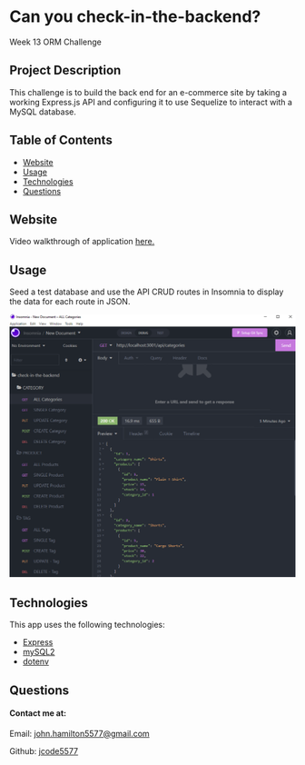 # Can you check-in-the-backend?

Week 13 ORM Challenge

## Project Description

This challenge is to build the back end for an e-commerce site by taking a working Express.js API and configuring it to use Sequelize to interact with a MySQL database.

## Table of Contents

- [Website](#website)
- [Usage](#usage)
- [Technologies](#technologies)
- [Questions](#questions)

## Website

Video walkthrough of application [here.](https://drive.google.com/file/d/1GsUXrFem4gtHVELFryK5VCI9KjWcvX65/view)

## Usage

Seed a test database and use the API CRUD routes in Insomnia to display the data for each route in JSON.

![image](/assets/images/check-in-the-backend-screenshot.png)

## Technologies

This app uses the following technologies:

- [Express](https://www.npmjs.com/package/express)
- [mySQL2](https://www.npmjs.com/package/mysql2)
- [dotenv](https://www.npmjs.com/package/dotenv)

## Questions

#### Contact me at:

Email: john.hamilton5577@gmail.com

Github: [jcode5577](https://github.com/jcode5577)
